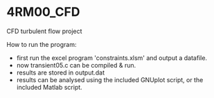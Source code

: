 # 4RM00_CFD
CFD turbulent flow project

How to run the program:
- first run the excel program 'constraints.xlsm' and output a datafile.
- now transient05.c can be compiled & run.
- results are stored in output.dat
- results can be analysed using the included GNUplot script, or the included Matlab script.